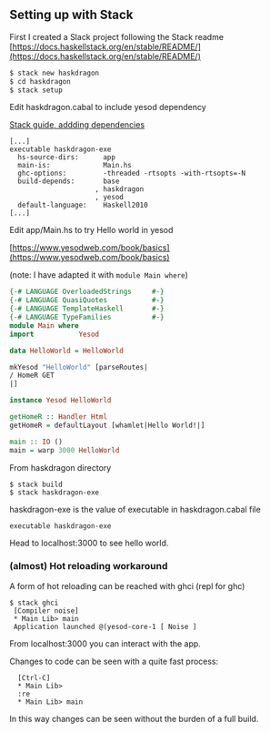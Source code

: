 ## Setting up with Stack
First I created a Slack project following the Stack readme
[https://docs.haskellstack.org/en/stable/README/](https://docs.haskellstack.org/en/stable/README/)

```bash
$ stack new haskdragon
$ cd haskdragon
$ stack setup
```

Edit haskdragon.cabal to include yesod dependency

[Stack guide, addding dependencies](https://github.com/commercialhaskell/stack/blob/master/doc/GUIDE.md#adding-dependencies)


```
[...]
executable haskdragon-exe
  hs-source-dirs:      app
  main-is:             Main.hs
  ghc-options:         -threaded -rtsopts -with-rtsopts=-N
  build-depends:       base
                     , haskdragon
                     , yesod
  default-language:    Haskell2010
[...]
```

Edit app/Main.hs
to try Hello world in yesod

[https://www.yesodweb.com/book/basics](https://www.yesodweb.com/book/basics)

(note: I have adapted it with ```module Main where```)

```haskell
{-# LANGUAGE OverloadedStrings     #-}
{-# LANGUAGE QuasiQuotes           #-}
{-# LANGUAGE TemplateHaskell       #-}
{-# LANGUAGE TypeFamilies          #-}
module Main where
import           Yesod

data HelloWorld = HelloWorld

mkYesod "HelloWorld" [parseRoutes|
/ HomeR GET
|]

instance Yesod HelloWorld

getHomeR :: Handler Html
getHomeR = defaultLayout [whamlet|Hello World!|]

main :: IO ()
main = warp 3000 HelloWorld
```

From haskdragon directory

```
$ stack build
$ stack haskdragon-exe
```
haskdragon-exe is the value of executable
in haskdragon.cabal file
```
executable haskdragon-exe
```

Head to localhost:3000 to see hello world.

### (almost) Hot reloading workaround

A form of hot reloading can be reached with ghci (repl for ghc)

```
$ stack ghci
 [Compiler noise]
 * Main Lib> main
 Application launched @(yesod-core-1 [ Noise ]
```

From localhost:3000 you can interact with the app.

Changes to code can be seen with a quite fast process:

```
  [Ctrl-C]
  * Main Lib>
  :re
  * Main Lib> main
```

In this way changes can be seen without the burden of a full build.
